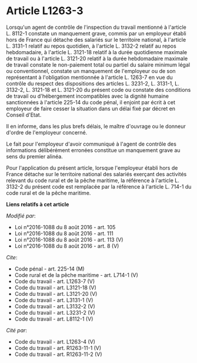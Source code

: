 # Article L1263-3

Lorsqu'un agent de contrôle de l'inspection du travail mentionné à l'article L. 8112-1 constate un manquement grave, commis
par un employeur établi hors de France qui détache des salariés sur le territoire national, à l'article L. 3131-1 relatif au
repos quotidien, à l'article L. 3132-2 relatif au repos hebdomadaire, à l'article L. 3121-18 relatif à la durée quotidienne
maximale de travail ou à l'article L. 3121-20 relatif à la durée hebdomadaire maximale de travail constate le non-paiement
total ou partiel du salaire minimum légal ou conventionnel, constate un manquement de l'employeur ou de son représentant à
l'obligation mentionnée à l'article L. 1263-7 en vue du contrôle du respect des dispositions des articles L. 3231-2, L.
3131-1, L. 3132-2, L. 3121-18 et L. 3121-20 du présent code ou constate des conditions de travail ou d'hébergement
incompatibles avec la dignité humaine sanctionnées à l'article 225-14 du code pénal, il enjoint par écrit à cet employeur de
faire cesser la situation dans un délai fixé par décret en Conseil d'Etat. 

Il en informe, dans les plus brefs délais, le maître d'ouvrage ou le donneur d'ordre de l'employeur concerné. 

Le fait pour l'employeur d'avoir communiqué à l'agent de contrôle des informations délibérément erronées constitue un
manquement grave au sens du premier alinéa. 

Pour l'application du présent article, lorsque l'employeur établi hors de France détache sur le territoire national des
salariés exerçant des activités relevant du code rural et de la pêche maritime, la référence à l'article L. 3132-2 du présent
code est remplacée par la référence à l'article L. 714-1 du code rural et de la pêche maritime.

**Liens relatifs à cet article**

_Modifié par_:

  - Loi n°2016-1088 du 8 août 2016 - art. 105
  - Loi n°2016-1088 du 8 août 2016 - art. 111
  - Loi n°2016-1088 du 8 août 2016 - art. 113 (V)
  - Loi n°2016-1088 du 8 août 2016 - art. 8 (V)

_Cite_:

  - Code pénal - art. 225-14 (M)
  - Code rural et de la pêche maritime - art. L714-1 (V)
  - Code du travail - art. L1263-7 (V)
  - Code du travail - art. L3121-18 (V)
  - Code du travail - art. L3121-20 (V)
  - Code du travail - art. L3131-1 (V)
  - Code du travail - art. L3132-2 (V)
  - Code du travail - art. L3231-2 (V)
  - Code du travail - art. L8112-1 (V)

_Cité par_:

  - Code du travail - art. L1263-4 (V)
  - Code du travail - art. R1263-11-1 (V)
  - Code du travail - art. R1263-11-2 (V)
